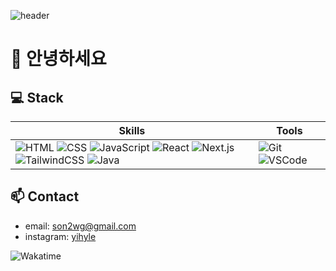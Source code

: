 ![header](https://capsule-render.vercel.app/api?type=waving&height=300&color=gradient&text=Hello%20World&section=header&reversal=true&textBg=false&fontColor=fff&fontSize=60&animation=blinking)

# 👋 안녕하세요

## 💻 Stack

| Skills | Tools |
|--------|-------|
| ![HTML](https://img.shields.io/badge/HTML-E34F26?style=for-the-badge&logo=html5&logoColor=white) ![CSS](https://img.shields.io/badge/CSS-1572B6?style=for-the-badge&logo=css3&logoColor=white) ![JavaScript](https://img.shields.io/badge/JavaScript-F7DF1E?style=for-the-badge&logo=javascript&logoColor=black) ![React](https://img.shields.io/badge/React-61DAFB?style=for-the-badge&logo=react&logoColor=black) ![Next.js](https://img.shields.io/badge/Next.js-000000?style=for-the-badge&logo=next.js&logoColor=white) ![TailwindCSS](https://img.shields.io/badge/TailwindCSS-06B6D4?style=for-the-badge&logo=tailwind-css&logoColor=white) ![Java](https://img.shields.io/badge/Java-007396?style=for-the-badge&logo=java&logoColor=white) | ![Git](https://img.shields.io/badge/Git-F05032?style=for-the-badge&logo=git&logoColor=white) ![VSCode](https://img.shields.io/badge/VSCode-007ACC?style=for-the-badge&logo=visual-studio-code&logoColor=white) |

## 📫 Contact
- email: son2wg@gmail.com
- instagram: [yihyle](https://www.instagram.com/yihyle)

![Wakatime](https://github-readme-stats.vercel.app/api/wakatime?username=yihyle&theme=radical)
